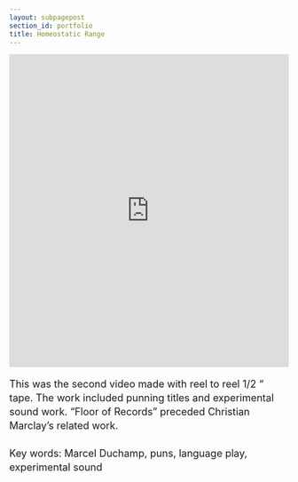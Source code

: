 ```yaml
---
layout: subpagepost
section_id: portfolio
title: Homeostatic Range
---
```

<div class="full">
    <div class="row">
         <div class="large-12 large-centered columns">
            <iframe src="https://player.vimeo.com/video/404741101" width="640" height="564" frameborder="0" allow="autoplay; fullscreen" allowfullscreen></iframe>
        </div>
    </div>
<div class="Text_works">
<div class="Text_title_works">
</div>
<p style="line-height:25px; font-size: 18px">
    This was the second video made with reel to reel 1/2 “ tape. The work included punning titles and experimental sound work. “Floor of Records” preceded Christian Marclay’s related work.<br>
    <br>
    Key words: Marcel Duchamp, puns, language play, experimental sound<br>
</p>
</div>
</div>
<br>

